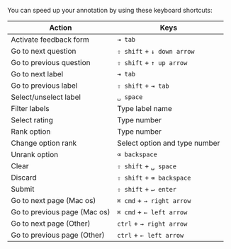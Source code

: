 You can speed up your annotation by using these keyboard shortcuts:

| Action                       | Keys                       |
| ---------------------------- | -------------------------- |
| Activate feedback form       | `⇥ tab`                    |
| Go to next question          | `⇧ shift` + `↓ down arrow` |
| Go to previous question      | `⇧ shift` + `↑ up arrow`   |
| Go to next label             | `⇥ tab`                    |
| Go to previous label         | `⇧ shift` + `⇥ tab`        |
| Select/unselect label        | `␣ space`                  |
| Filter labels                | Type label name            |
| Select rating       | Type number                |
| Rank option | Type number |
| Change option rank           | Select option and type number|
| Unrank option                | `⌫ backspace`              |
| Clear                        | `⇧ shift` + `␣ space`      |
| Discard                      | `⇧ shift` + `⌫ backspace`  |
| Submit                       | `⇧ shift` + `↵ enter`      |
| Go to next page (Mac os)     | `⌘ cmd` + `→ right arrow`  |
| Go to previous page (Mac os) | `⌘ cmd` + `← left arrow`   |
| Go to next page (Other)      | `ctrl` + `→ right arrow`   |
| Go to previous page (Other)  | `ctrl` + `← left arrow`    |
